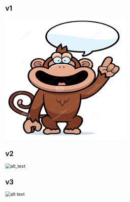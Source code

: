 ## v1
![](/images/Screenshot%20(15).png)

## v2
![alt_text](/images/Screenshot(15).png)

## v3
![alt text](https://github.com/nghugo/Portfolio_Hugo_R_Ng/blob/main/images/Screenshot(15).jpg?raw=true)
